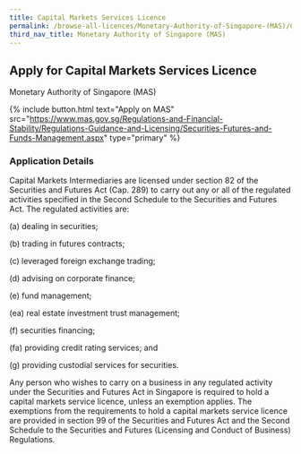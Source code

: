 ```yaml
---
title: Capital Markets Services Licence
permalink: /browse-all-licences/Monetary-Authority-of-Singapore-(MAS)/Capital-Markets-Services-Licence
third_nav_title: Monetary Authority of Singapore (MAS)
---
```


## Apply for Capital Markets Services Licence

Monetary Authority of Singapore (MAS)

{% include button.html text="Apply on MAS" src="https://www.mas.gov.sg/Regulations-and-Financial-Stability/Regulations-Guidance-and-Licensing/Securities-Futures-and-Funds-Management.aspx" type="primary" %}

### Application Details

<p>Capital Markets Intermediaries are licensed under section 82 of the Securities and Futures Act (Cap. 289) to carry out any or all of the regulated activities specified in the Second Schedule to the Securities and Futures Act. The regulated activities are:</p>
 <p>(a) dealing in securities;</p>
 <p>(b) trading in futures contracts;</p>
 <p>(c) leveraged foreign exchange trading;</p>
 <p>(d) advising on corporate finance;</p>
 <p>(e) fund management;</p>
 <p>(ea) real estate investment trust management;</p>
 <p>(f) securities financing;</p>
 <p>(fa) providing credit rating services; and</p>
 <p>(g) providing custodial services for securities.</p>
 <p>Any person who wishes to carry on a business in any regulated activity under the Securities and Futures Act in Singapore is required to hold a capital markets service licence, unless an exemption applies. The exemptions from the requirements to hold a capital markets service licence are provided in section 99 of the Securities and Futures Act and the Second Schedule to the Securities and Futures (Licensing and Conduct of Business) Regulations.</p>

